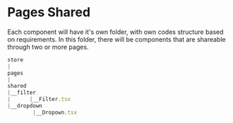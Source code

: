 # Pages Shared

Each component will have it's own folder, with own codes structure based on requirements.
In this folder, there will be components that are shareable through two or more pages.

```ts
store
|
pages
|
shared
|__filter
|      |__Filter.tsx
|__dropdown
        |__Dropown.tsx
```
